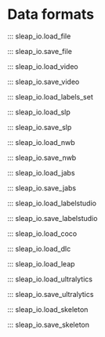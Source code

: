 # Data formats

::: sleap_io.load_file

::: sleap_io.save_file

::: sleap_io.load_video

::: sleap_io.save_video

::: sleap_io.load_labels_set

::: sleap_io.load_slp

::: sleap_io.save_slp

::: sleap_io.load_nwb

::: sleap_io.save_nwb

::: sleap_io.load_jabs

::: sleap_io.save_jabs

::: sleap_io.load_labelstudio

::: sleap_io.save_labelstudio

::: sleap_io.load_coco

::: sleap_io.load_dlc

::: sleap_io.load_leap

::: sleap_io.load_ultralytics

::: sleap_io.save_ultralytics

::: sleap_io.load_skeleton

::: sleap_io.save_skeleton